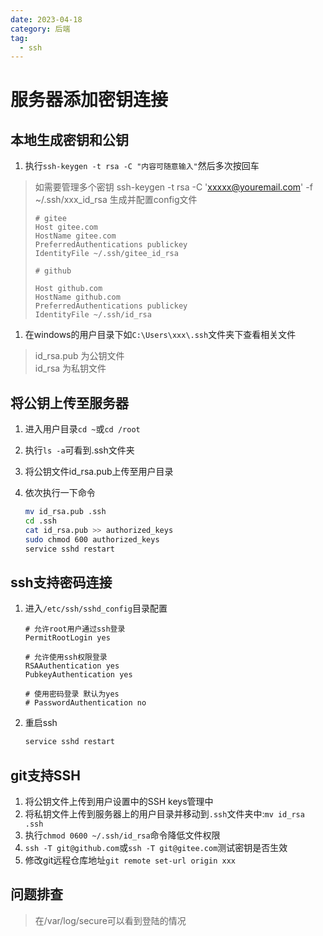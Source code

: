 ```yaml
---
date: 2023-04-18
category: 后端
tag:
  - ssh
---
```


# 服务器添加密钥连接

## 本地生成密钥和公钥

1. 执行`ssh-keygen -t rsa -C "内容可随意输入"`然后多次按回车

  > 如需要管理多个密钥
  > ssh-keygen -t rsa -C 'xxxxx@youremail.com' -f ~/.ssh/xxx_id_rsa
  > 生成并配置config文件
  >
  > ```ssh-config
  > # gitee
  > Host gitee.com
  > HostName gitee.com
  > PreferredAuthentications publickey
  > IdentityFile ~/.ssh/gitee_id_rsa
  > 
  > # github
  > 
  > Host github.com
  > HostName github.com
  > PreferredAuthentications publickey
  > IdentityFile ~/.ssh/id_rsa
  > ```

1. 在windows的用户目录下如`C:\Users\xxx\.ssh`文件夹下查看相关文件  

  >id_rsa.pub 为公钥文件  
  >id_rsa 为私钥文件

## 将公钥上传至服务器

1. 进入用户目录`cd ~`或`cd /root`
1. 执行`ls -a`可看到.ssh文件夹
1. 将公钥文件id_rsa.pub上传至用户目录
1. 依次执行一下命令

    ```bash
    mv id_rsa.pub .ssh
    cd .ssh
    cat id_rsa.pub >> authorized_keys
    sudo chmod 600 authorized_keys
    service sshd restart
    ```

## ssh支持密码连接

1. 进入`/etc/ssh/sshd_config`目录配置

    ```ssh-config
    # 允许root用户通过ssh登录
    PermitRootLogin yes

    # 允许使用ssh权限登录
    RSAAuthentication yes
    PubkeyAuthentication yes

    # 使用密码登录 默认为yes
    # PasswordAuthentication no
    ```

1. 重启ssh

    ```bash
    service sshd restart
    ```

## git支持SSH

1. 将公钥文件上传到用户设置中的SSH keys管理中
1. 将私钥文件上传到服务器上的用户目录并移动到`.ssh`文件夹中:`mv id_rsa .ssh`
1. 执行`chmod 0600 ~/.ssh/id_rsa`命令降低文件权限
1. `ssh -T git@github.com`或`ssh -T git@gitee.com`测试密钥是否生效
1. 修改git远程仓库地址`git remote set-url origin xxx`

## 问题排查

>在/var/log/secure可以看到登陆的情况
